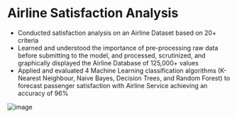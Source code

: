 # Airline Satisfaction Analysis
- Conducted satisfaction analysis on an Airline Dataset based on 20+ criteria
- Learned and understood the importance of pre-processing raw data before submitting to the model, and processed, scrutinized, and graphically displayed the Airline Database of 125,000+ values
- Applied and evaluated 4 Machine Learning classification algorithms (K-Nearest Neighbour, Naive Bayes, Decision Trees, and Random Forest) to forecast passenger satisfaction with Airline Service achieving an accuracy of 96%


![image](https://user-images.githubusercontent.com/68710115/234671882-d7915328-ecc0-4ea7-9df9-bc61547aec53.png)

 
